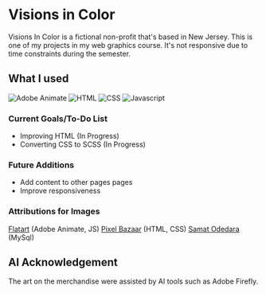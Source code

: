 # Visions in Color 
Visions In Color is a fictional non-profit that's based in New Jersey. This is one of my projects in my web graphics course. It's not responsive due to time constraints during the semester. 

## What I used
![Adobe Animate](https://github.com/SydG04/cis273/assets/113223819/c36c1c75-9583-4a5d-949e-54f1bf41f9f2)
![HTML](https://github.com/SydG04/cis170/assets/113223819/4991ce7a-7b9d-41c6-a4d1-82cd633bb50a)
![CSS](https://github.com/SydG04/cis170/assets/113223819/dd051432-75c0-4b55-b8ce-e849c1493394)
![Javascript](https://github.com/SydG04/cis170/assets/113223819/2c9a36a5-79f5-4f60-9b68-3e549a17c64d)

### Current Goals/To-Do List
- Improving HTML (In Progress)
- Converting CSS to SCSS (In Progress)

### Future Additions
- Add content to other pages pages
- Improve responsiveness

### Attributions for Images
[Flatart](https://www.iconfinder.com/Flatart) (Adobe Animate, JS)
[Pixel Bazaar](https://www.iconfinder.com/pixelbazaar) (HTML, CSS)
[Samat Odedara](https://www.iconfinder.com/samatodedara) (MySql)

## AI Acknowledgement
The art on the merchandise were assisted by AI tools such as Adobe Firefly. 
